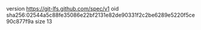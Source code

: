 version https://git-lfs.github.com/spec/v1
oid sha256:02544a5c88fe35086e22bf2131e82de90331f2c2be6289e5220f5ce90c877f9a
size 13
